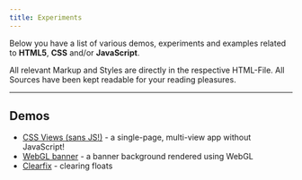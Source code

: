 ```yaml
---
title: Experiments
---
```


Below you have a list of various demos, experiments and examples related to **HTML5**, **CSS** and/or **JavaScript**.

All relevant Markup and Styles are directly in the respective HTML-File. All Sources have been kept readable for your reading pleasures.

<hr>

## Demos

- [CSS Views (sans JS!)](/experiments/css-views.html) - a single-page, multi-view app without JavaScript!
- [WebGL banner](/experiments/webgl-banner.html) - a banner background rendered using WebGL
- [Clearfix](/experiments/clearfix.html) - clearing floats
